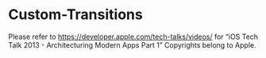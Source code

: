 Custom-Transitions
==================

Please refer to https://developer.apple.com/tech-talks/videos/ for “iOS Tech Talk 2013 - Architecturing Modern Apps Part 1”
Copyrights belong to Apple.

